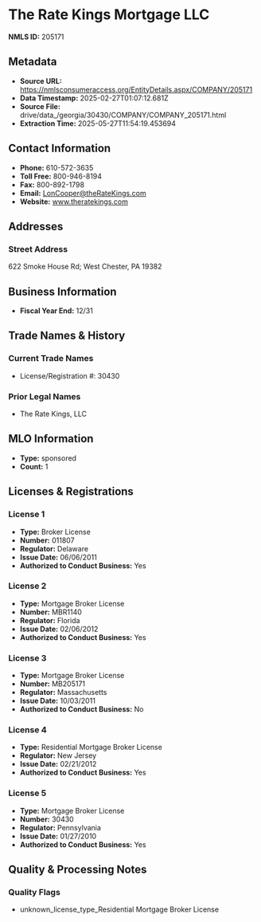 # The Rate Kings Mortgage LLC

**NMLS ID:** 205171

## Metadata
- **Source URL:** https://nmlsconsumeraccess.org/EntityDetails.aspx/COMPANY/205171
- **Data Timestamp:** 2025-02-27T01:07:12.681Z
- **Source File:** drive/data_/georgia/30430/COMPANY/COMPANY_205171.html
- **Extraction Time:** 2025-05-27T11:54:19.453694

## Contact Information
- **Phone:** 610-572-3635
- **Toll Free:** 800-946-8194
- **Fax:** 800-892-1798
- **Email:** LonCooper@theRateKings.com
- **Website:** www.theratekings.com

## Addresses
### Street Address
622 Smoke House Rd; West Chester, PA 19382

## Business Information
- **Fiscal Year End:** 12/31

## Trade Names & History
### Current Trade Names
- License/Registration #: 30430

### Prior Legal Names
- The Rate Kings, LLC

## MLO Information
- **Type:** sponsored
- **Count:** 1

## Licenses & Registrations

### License 1
- **Type:** Broker License
- **Number:** 011807
- **Regulator:** Delaware
- **Issue Date:** 06/06/2011
- **Authorized to Conduct Business:** Yes

### License 2
- **Type:** Mortgage Broker License
- **Number:** MBR1140
- **Regulator:** Florida
- **Issue Date:** 02/06/2012
- **Authorized to Conduct Business:** Yes

### License 3
- **Type:** Mortgage Broker License
- **Number:** MB205171
- **Regulator:** Massachusetts
- **Issue Date:** 10/03/2011
- **Authorized to Conduct Business:** No

### License 4
- **Type:** Residential Mortgage Broker License
- **Regulator:** New Jersey
- **Issue Date:** 02/21/2012
- **Authorized to Conduct Business:** Yes

### License 5
- **Type:** Mortgage Broker License
- **Number:** 30430
- **Regulator:** Pennsylvania
- **Issue Date:** 01/27/2010
- **Authorized to Conduct Business:** Yes

## Quality & Processing Notes
### Quality Flags
- unknown_license_type_Residential Mortgage Broker License

